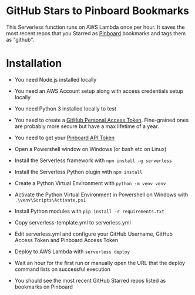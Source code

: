 # GitHub Stars to Pinboard Bookmarks
This Serverless function runs on AWS Lambda once per hour. It saves the most recent repos that you Starred as [Pinboard](https://pinboard.in) bookmarks and tags them as "github".

# Installation
* You need Node.js installed locally
* You need an AWS Account setup along with access credentials setup locally
* You need Python 3 installed locally to test
* You need to create a [GitHub Personal Access Token](https://github.com/settings/tokens). Fine-grained ones are probably more secure but have a max lifetime of a year.
* You need to get your [Pinboard API Token](https://pinboard.in/settings/password)

* Open a Powershell window on Windows (or bash etc on Linux)
* Install the Serverless framework with `npm install -g serverless`
* Install the Serverless Python plugin with `npm install`
* Create a Python Virtual Environment with `python -m venv venv`
* Activate the Python Virtual Environment in Powershell on Windows with `.\venv\Scripts\Activate.ps1`
* Install Python modules with `pip install -r requirements.txt`
* Copy serverless-template.yml to serverless.yml
* Edit serverless.yml and configure your GitHub Username, GitHub Access Token and Pinboard Access Token
* Deploy to AWS Lambda with `serverless deploy`
* Wait an hour for the first run or manually open the URL that the deploy command lists on successful execution
* You should see the most recent GitHub Starred repos listed as bookmarks on Pinboard
